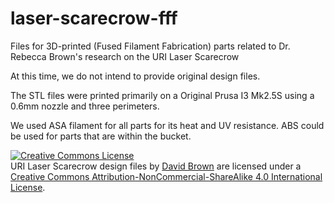 # laser-scarecrow-fff
Files for 3D-printed (Fused Filament Fabrication) parts related to Dr. Rebecca Brown's research on the URI Laser Scarecrow

At this time, we do not intend to provide original design files. 

The STL files were printed primarily on a Original Prusa I3 Mk2.5S using a 0.6mm nozzle and three perimeters. 

We used ASA filament for all parts for its heat and UV resistance. ABS could be used for parts that are within the bucket.

<a rel="license" href="http://creativecommons.org/licenses/by-nc-sa/4.0/"><img alt="Creative Commons License" style="border-width:0" src="https://i.creativecommons.org/l/by-nc-sa/4.0/88x31.png" /></a><br /><span xmlns:dct="http://purl.org/dc/terms/" property="dct:title">URI Laser Scarecrow</span> design files by <a xmlns:cc="http://creativecommons.org/ns#" href="http://laserscarecrow.info" property="cc:attributionName" rel="cc:attributionURL">David Brown</a> are licensed under a <a rel="license" href="http://creativecommons.org/licenses/by-nc-sa/4.0/">Creative Commons Attribution-NonCommercial-ShareAlike 4.0 International License</a>.
